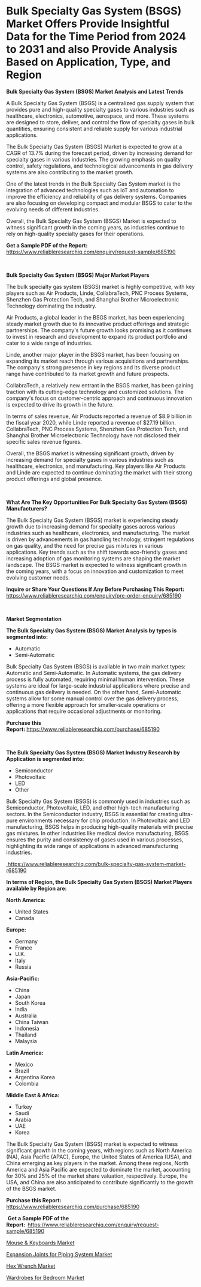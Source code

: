 <p><h1>Bulk Specialty Gas System (BSGS) Market Offers Provide Insightful Data for the Time Period from 2024 to 2031 and also Provide Analysis Based on Application, Type, and Region</h1></p><p><strong>Bulk Specialty Gas System (BSGS) Market Analysis and Latest Trends</strong></p>
<p><p>A Bulk Specialty Gas System (BSGS) is a centralized gas supply system that provides pure and high-quality specialty gases to various industries such as healthcare, electronics, automotive, aerospace, and more. These systems are designed to store, deliver, and control the flow of specialty gases in bulk quantities, ensuring consistent and reliable supply for various industrial applications.</p><p>The Bulk Specialty Gas System (BSGS) Market is expected to grow at a CAGR of 13.7% during the forecast period, driven by increasing demand for specialty gases in various industries. The growing emphasis on quality control, safety regulations, and technological advancements in gas delivery systems are also contributing to the market growth.</p><p>One of the latest trends in the Bulk Specialty Gas System market is the integration of advanced technologies such as IoT and automation to improve the efficiency and reliability of gas delivery systems. Companies are also focusing on developing compact and modular BSGS to cater to the evolving needs of different industries.</p><p>Overall, the Bulk Specialty Gas System (BSGS) Market is expected to witness significant growth in the coming years, as industries continue to rely on high-quality specialty gases for their operations.</p></p>
<p><strong>Get a Sample PDF of the Report:&nbsp;</strong> <a href="https://www.reliableresearchiq.com/enquiry/request-sample/685190">https://www.reliableresearchiq.com/enquiry/request-sample/685190</a></p>
<p>&nbsp;</p>
<p><strong>Bulk Specialty Gas System (BSGS) Major Market Players</strong></p>
<p><p>The bulk specialty gas system (BSGS) market is highly competitive, with key players such as Air Products, Linde, CollabraTech, PNC Process Systems, Shenzhen Gas Protection Tech, and Shanghai Brother Microelectronic Technology dominating the industry. </p><p>Air Products, a global leader in the BSGS market, has been experiencing steady market growth due to its innovative product offerings and strategic partnerships. The company's future growth looks promising as it continues to invest in research and development to expand its product portfolio and cater to a wide range of industries.</p><p>Linde, another major player in the BSGS market, has been focusing on expanding its market reach through various acquisitions and partnerships. The company's strong presence in key regions and its diverse product range have contributed to its market growth and future prospects.</p><p>CollabraTech, a relatively new entrant in the BSGS market, has been gaining traction with its cutting-edge technology and customized solutions. The company's focus on customer-centric approach and continuous innovation is expected to drive its growth in the future.</p><p>In terms of sales revenue, Air Products reported a revenue of $8.9 billion in the fiscal year 2020, while Linde reported a revenue of $27.19 billion. CollabraTech, PNC Process Systems, Shenzhen Gas Protection Tech, and Shanghai Brother Microelectronic Technology have not disclosed their specific sales revenue figures.</p><p>Overall, the BSGS market is witnessing significant growth, driven by increasing demand for specialty gases in various industries such as healthcare, electronics, and manufacturing. Key players like Air Products and Linde are expected to continue dominating the market with their strong product offerings and global presence.</p></p>
<p>&nbsp;</p>
<p><strong>What Are The Key Opportunities For Bulk Specialty Gas System (BSGS) Manufacturers?</strong></p>
<p><p>The Bulk Specialty Gas System (BSGS) market is experiencing steady growth due to increasing demand for specialty gases across various industries such as healthcare, electronics, and manufacturing. The market is driven by advancements in gas handling technology, stringent regulations on gas quality, and the need for precise gas mixtures in various applications. Key trends such as the shift towards eco-friendly gases and increasing adoption of gas monitoring systems are shaping the market landscape. The BSGS market is expected to witness significant growth in the coming years, with a focus on innovation and customization to meet evolving customer needs.</p></p>
<p><strong>Inquire or Share Your Questions If Any Before Purchasing This Report:</strong> <a href="https://www.reliableresearchiq.com/enquiry/pre-order-enquiry/685190">https://www.reliableresearchiq.com/enquiry/pre-order-enquiry/685190</a></p>
<p>&nbsp;</p>
<p><strong>Market Segmentation</strong></p>
<p><strong>The Bulk Specialty Gas System (BSGS) Market Analysis by types is segmented into:</strong></p>
<p><ul><li>Automatic</li><li>Semi-Automatic</li></ul></p>
<p><p>Bulk Specialty Gas System (BSGS) is available in two main market types: Automatic and Semi-Automatic. In Automatic systems, the gas delivery process is fully automated, requiring minimal human intervention. These systems are ideal for large-scale industrial applications where precise and continuous gas delivery is needed. On the other hand, Semi-Automatic systems allow for some manual control over the gas delivery process, offering a more flexible approach for smaller-scale operations or applications that require occasional adjustments or monitoring.</p></p>
<p><strong>Purchase this Report:&nbsp;</strong><a href="https://www.reliableresearchiq.com/purchase/685190">https://www.reliableresearchiq.com/purchase/685190</a></p>
<p>&nbsp;</p>
<p><strong>The Bulk Specialty Gas System (BSGS) Market Industry Research by Application is segmented into:</strong></p>
<p><ul><li>Semiconductor</li><li>Photovoltaic</li><li>LED</li><li>Other</li></ul></p>
<p><p>Bulk Specialty Gas System (BSGS) is commonly used in industries such as Semiconductor, Photovoltaic, LED, and other high-tech manufacturing sectors. In the Semiconductor industry, BSGS is essential for creating ultra-pure environments necessary for chip production. In Photovoltaic and LED manufacturing, BSGS helps in producing high-quality materials with precise gas mixtures. In other industries like medical device manufacturing, BSGS ensures the purity and consistency of gases used in various processes, highlighting its wide range of applications in advanced manufacturing industries.</p></p>
<p><a href="https://www.reliableresearchiq.com/bulk-specialty-gas-system-market-r685190">&nbsp;https://www.reliableresearchiq.com/bulk-specialty-gas-system-market-r685190</a></p>
<p><strong>In terms of Region, the Bulk Specialty Gas System (BSGS) Market Players available by Region are:</strong></p>
<p>
    <p> <strong> North America: </strong>
        <ul>
            <li>United States</li>
            <li>Canada</li>
        </ul>
        </p> 
    <p> <strong> Europe: </strong>
        <ul>
            <li>Germany</li>
            <li>France</li>
            <li>U.K.</li>
            <li>Italy</li>
            <li>Russia</li>
        </ul>
        </p> 
    <p> <strong> Asia-Pacific: </strong>
        <ul>
            <li>China</li>
            <li>Japan</li>
            <li>South Korea</li>
            <li>India</li>
            <li>Australia</li>
            <li>China Taiwan</li>
            <li>Indonesia</li>
            <li>Thailand</li>
            <li>Malaysia</li>
        </ul>
        </p> 
    <p> <strong> Latin America: </strong>
        <ul>
            <li>Mexico</li>
            <li>Brazil</li>
            <li>Argentina Korea</li>
            <li>Colombia</li>
        </ul>
        </p> 
    <p> <strong> Middle East & Africa: </strong>
        <ul>
            <li>Turkey</li>
            <li>Saudi</li>
            <li>Arabia</li>
            <li>UAE</li>
            <li>Korea</li>
        </ul>
    </p>
    </p>
<p><p>The Bulk Specialty Gas System (BSGS) market is expected to witness significant growth in the coming years, with regions such as North America (NA), Asia Pacific (APAC), Europe, the United States of America (USA), and China emerging as key players in the market. Among these regions, North America and Asia Pacific are expected to dominate the market, accounting for 30% and 25% of the market share valuation, respectively. Europe, the USA, and China are also anticipated to contribute significantly to the growth of the BSGS market.</p></p>
<p><strong>Purchase this Report: </strong><a href="https://www.reliableresearchiq.com/purchase/685190">https://www.reliableresearchiq.com/purchase/685190</a></p>
<p>&nbsp;<strong>Get a Sample PDF of the Report:&nbsp;&nbsp;</strong><a href="https://www.reliableresearchiq.com/enquiry/request-sample/685190">https://www.reliableresearchiq.com/enquiry/request-sample/685190</a></p>
<p><strong></strong></p>
<p><p><a href="https://medium.com/@veroniceroa846/global-mouse-keyboards-market-sector-types-applications-market-player-strategies-regional-8932a4a9eb99">Mouse & Keyboards Market</a></p><p><a href="https://issuu.com/reportprime-2/docs/expansion-joints-for-piping-system-market-size-203">Expansion Joints for Piping System Market</a></p><p><a href="https://medium.com/@electatowne2023/global-hex-wrench-industry-types-applications-market-players-regional-growth-analysis-and-b72114c269da">Hex Wrench Market</a></p><p><a href="https://medium.com/@ethanlehner/insights-into-the-wardrobes-for-bedroom-market-market-players-market-size-geographical-regions-16ff8923d78c">Wardrobes for Bedroom Market</a></p></p>